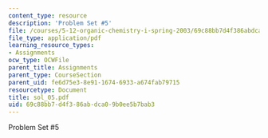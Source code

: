 ```yaml
---
content_type: resource
description: 'Problem Set #5'
file: /courses/5-12-organic-chemistry-i-spring-2003/69c88bb7d4f386abdca09b0ee5b7bab3_sol_05.pdf
file_type: application/pdf
learning_resource_types:
- Assignments
ocw_type: OCWFile
parent_title: Assignments
parent_type: CourseSection
parent_uid: fe6d75e3-8e91-1674-6933-a674fab79715
resourcetype: Document
title: sol_05.pdf
uid: 69c88bb7-d4f3-86ab-dca0-9b0ee5b7bab3
---
```

Problem Set #5

